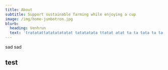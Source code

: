 ```yaml
---
title: About
subtitle: Support sustainable farming while enjoying a cup
image: /img/home-jumbotron.jpg
blurb:
  heading: Venhrun
  text: 'tratatattatatatatatat tatatatata ttatat atat ta ta tata ta ta '
---
```


sad
sad
## test
